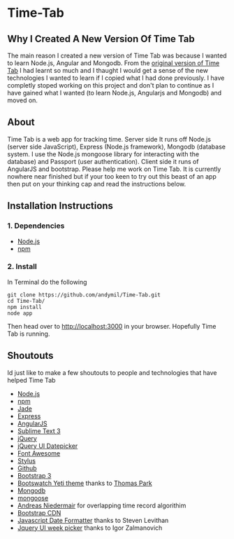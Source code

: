Time-Tab
========

Why I Created A New Version Of Time Tab
---------------------------------------
The main reason I created a new version of Time Tab was because I wanted to learn Node.js, Angular and Mongodb. From the [original version of Time Tab](https://github.com/andrewmilson/Time-Tab-ORIGINAL) I had learnt so much and I thaught I would get a sense of the new technologies I wanted to learn if I copied what I had done previously. I have completly stoped working on this project and don't plan to continue as I have gained what I wanted (to learn Node.js, Angularjs and Mongodb) and moved on.

About
-----
Time Tab is a web app for tracking time. Server side It runs off Node.js (server side JavaScript), Express (Node.js framework), Mongodb (database system. I use the Node.js mongoose library for interacting with the database) and Passport (user authentication). Client side it runs of AngularJS and bootstrap. Please help me work on Time Tab. It is currently nowhere near finished but if your too keen to try out this beast of an app then put on your thinking cap and read the instructions below.

Installation Instructions
-------------------------

### 1. Dependencies

+ [Node.js](http://nodejs.org/)
+ [npm](http://www.npmjs.org/)


### 2. Install

In Terminal do the following

	git clone https://github.com/andymil/Time-Tab.git
	cd Time-Tab/
	npm install
	node app

Then head over to [http://localhost:3000](http://localhost:3000) in your browser. Hopefully Time Tab is running.

Shoutouts
---------

Id just like to make a few shoutouts to people and technologies that have helped Time Tab

+ [Node.js](http://nodejs.org/)
+ [npm](http://www.npmjs.org/)
+ [Jade](http://jade-lang.com/)
+ [Express](http://expressjs.com/)
+ [AngularJS](http://angularjs.org/)
+ [Sublime Text 3](http://www.sublimetext.com/3)
+ [jQuery](http://jquery.com/)
+ [jQuery UI Datepicker](http://jqueryui.com/datepicker/)
+ [Font Awesome](http://fortawesome.github.io/Font-Awesome/)
+ [Stylus](http://learnboost.github.io/stylus/)
+ [Github](http://github.com/)
+ [Bootstrap 3](http://getbootstrap.com/)
+ [Bootswatch Yeti theme](http://bootswatch.com/) thanks to [Thomas Park](http://thomaspark.me/)
+ [Mongodb](http://www.mongodb.org/)
+ [mongoose](http://mongoosejs.com/)
+ [Andreas Niedermair](http://andreas.niedermair.name/) for overlapping time record algorithim
+ [Bootstrap CDN](http://www.bootstrapcdn.com/)
+ [Javascript Date Formatter](http://blog.stevenlevithan.com/archives/date-time-format) thanks to Steven Levithan
+ [Jquery UI week picker](http://www.tikalk.com/incubator/week-picker-using-jquery-ui-datepicker) thanks to Igor Zalmanovich
